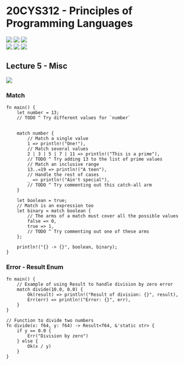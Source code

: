 # 20CYS312 - Principles of Programming Languages
![](https://img.shields.io/badge/Batch-21CYS-lightgreen) ![](https://img.shields.io/badge/UG-blue) ![](https://img.shields.io/badge/Subject-PPL-blue) <br/>
![](https://img.shields.io/badge/Lecture-2-orange) ![](https://img.shields.io/badge/Practical-3-orange) ![](https://img.shields.io/badge/Credits-3-orange)

## Lecture 5 - Misc
![](https://img.shields.io/badge/-8th_May-orange)

### Match
```
fn main() {
    let number = 13;
    // TODO ^ Try different values for `number`

     
    match number {
        // Match a single value
        1 => println!("One!"),
        // Match several values
        2 | 3 | 5 | 7 | 11 => println!("This is a prime"),
        // TODO ^ Try adding 13 to the list of prime values
        // Match an inclusive range
        13..=19 => println!("A teen"),
        // Handle the rest of cases
        _ => println!("Ain't special"),
        // TODO ^ Try commenting out this catch-all arm
    }

    let boolean = true;
    // Match is an expression too
    let binary = match boolean {
        // The arms of a match must cover all the possible values
        false => 0,
        true => 1,
        // TODO ^ Try commenting out one of these arms
    };

    println!("{} -> {}", boolean, binary);
}
```
### Error - Result Enum
```
fn main() {
    // Example of using Result to handle division by zero error
    match divide(10.0, 0.0) {
        Ok(result) => println!("Result of division: {}", result),
        Err(err) => println!("Error: {}", err),
    }
}

// Function to divide two numbers
fn divide(x: f64, y: f64) -> Result<f64, &'static str> {
    if y == 0.0 {
        Err("Division by zero")
    } else {
        Ok(x / y)
    }
}
```



